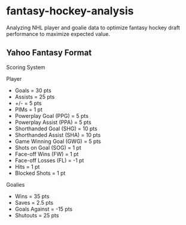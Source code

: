 # fantasy-hockey-analysis
Analyzing NHL player and goalie data to optimize fantasy hockey draft performance to maximize expected value.

## Yahoo Fantasy Format
Scoring System

Player

* Goals = 30 pts
* Assists = 25 pts
* +/- = 5 pts
* PIMs = 1 pt
* Powerplay Goal (PPG) = 5 pts
* Powerplay Assist (PPA) = 5 pts
* Shorthanded Goal (SHG) = 10 pts
* Shorthanded Assist (SHA) = 10 pts
* Game Winning Goal (GWG) = 5 pts
* Shots on Goal (SOG) = 1 pt
* Face-off Wins (FW) = 1 pt
* Face-off Losses (FL) = -1 pt
* Hits = 1 pt
* Blocked Shots = 1 pt

Goalies

* Wins = 35 pts
* Saves = 2.5 pts
* Goals Against = -15 pts
* Shutouts = 25 pts
